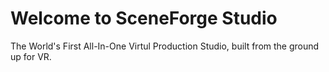 # Welcome to SceneForge Studio
The World's First All-In-One Virtul Production Studio, built from the ground up for VR.
